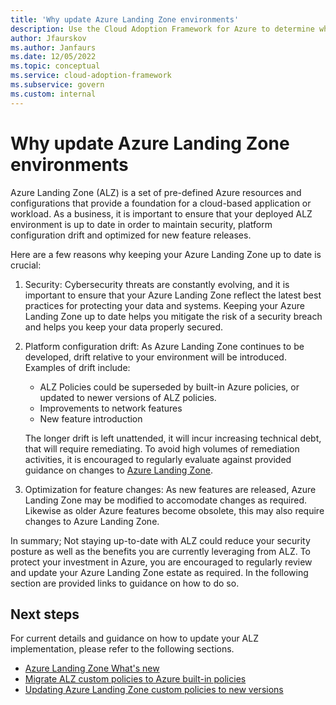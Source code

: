 ```yaml
---
title: 'Why update Azure Landing Zone environments'
description: Use the Cloud Adoption Framework for Azure to determine when to update your Azure Landing Zone implementation.
author: Jfaurskov
ms.author: Janfaurs
ms.date: 12/05/2022
ms.topic: conceptual
ms.service: cloud-adoption-framework
ms.subservice: govern
ms.custom: internal
---
```



# Why update Azure Landing Zone environments

Azure Landing Zone (ALZ) is a set of pre-defined Azure resources and configurations that provide a foundation for a cloud-based application or workload. As a business, it is important to ensure that your deployed ALZ environment is up to date in order to maintain security, platform configuration drift and optimized for new feature releases.

Here are a few reasons why keeping your Azure Landing Zone up to date is crucial:
1. Security: Cybersecurity threats are constantly evolving, and it is important to ensure that your Azure Landing Zone reflect the latest best practices for protecting your data and systems. Keeping your Azure Landing Zone up to date helps you mitigate the risk of a security breach and helps you keep your data properly secured.
2. Platform configuration drift: As Azure Landing Zone continues to be developed, drift relative to your environment will be introduced. Examples of drift include:
    - ALZ Policies could be superseded by built-in Azure policies, or updated to newer versions of ALZ policies.
    - Improvements to network features
    - New feature introduction
    
    The longer drift is left unattended, it will incur increasing technical debt, that will require remediating. To avoid high volumes of remediation activities, it is encouraged to regularly evaluate against provided guidance on changes to [Azure Landing Zone](https://github.com/Azure/Enterprise-Scale/wiki/Whats-new).
3. Optimization for feature changes: As new features are released, Azure Landing Zone may be modified to accomodate changes as required. Likewise as older Azure features become obsolete, this may also require changes to Azure Landing Zone. 

In summary; Not staying up-to-date with ALZ could reduce your security posture as well as the benefits you are currently leveraging from ALZ. To protect your investment in Azure, you are encouraged to regularly review and update your Azure Landing Zone estate as required. In the following section are provided links to guidance on how to do so. 

## Next steps
For current details and guidance on how to update your ALZ implementation, please refer to the following sections.

- [Azure Landing Zone What's new](https://github.com/Azure/Enterprise-Scale/wiki/Whats-new)
- [Migrate ALZ custom policies to Azure built-in policies](./update-alz-policies.md)
- [Updating Azure Landing Zone custom policies to new versions](./update-alz-custom-policies.md)